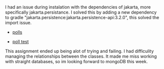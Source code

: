 I had an issue during instalation with the dependencies of jakarta, more specifically jakarta.persistance. I solved this by adding a new dependency to gradle "jakarta.persistence:jakarta.persistence-api:3.2.0", this solved the import issue.

- [polls](src/main/java/com.example.dat250_1/jpa.polls)

- [poll test]("src/test/java/com/example/dat250_1/PollsTest.java")

This assignment ended up being alot of trying and failing. I had difficulity managing the relationships between the classes. 
It made me miss working with straight databases, so im looking forward to mongoDB this week. 
